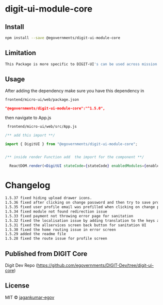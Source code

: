 <!-- TODO: update this -->

# digit-ui-module-core

## Install

```bash
npm install --save @egovernments/digit-ui-module-core
```

## Limitation

```bash
This Package is more specific to DIGIT-UI's can be used across mission's
```

## Usage

After adding the dependency make sure you have this dependency in

```bash
frontend/micro-ui/web/package.json
```

```json
"@egovernments/digit-ui-module-core":"^1.5.0",
```

then navigate to App.js

```bash
 frontend/micro-ui/web/src/App.js
```

```jsx
/** add this import **/

import { DigitUI } from "@egovernments/digit-ui-module-core";


/** inside render Function add  the import for the component **/

  ReactDOM.render(<DigitUI stateCode={stateCode} enabledModules={enabledModules} moduleReducers={moduleReducers} />, document.getElementById("root"));

```

# Changelog

```bash
1.5.37 fixed hiding upload drawer icons.
1.5.36 fixed after clicking on change password and then try to save profile without changing password showing error.
1.5.35 fixed user profile email was prefilled when clicking on change password
1.5.34 fixed module not found redirection issue
1.5.33 fixed payment not throwing error page for sanitation
1.5.32 fixed the localisation issue by adding translation to the keys and fixed payment response issue for  sanitation UI
1.5.31 fixed the allservices screen back button for sanitation UI
1.5.30 fixed the home routing issue in error screen
1.5.29 added the readme file
1.5.28 fixed the route issue for profile screen
```

## Published from DIGIT Core

Digit Dev Repo (<https://github.com/egovernments/DIGIT-Dev/tree/digit-ui-core>)

## License

MIT © [jagankumar-egov](https://github.com/jagankumar-egov)
